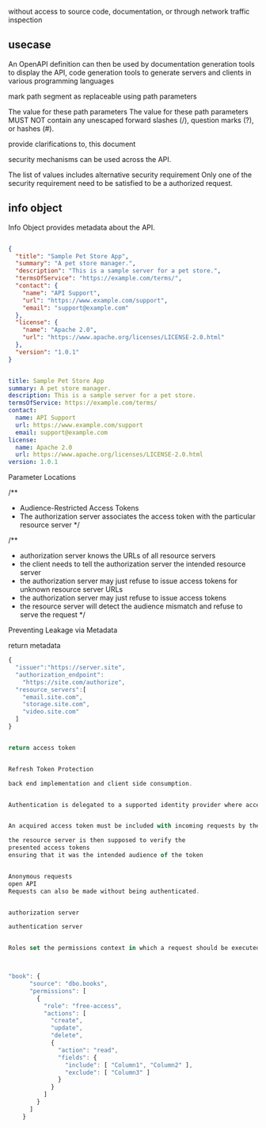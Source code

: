 without access to source code, documentation, or through network traffic inspection


## usecase

An OpenAPI definition can then be used by documentation generation tools to display the API, code generation tools to generate servers and clients in various programming languages

 mark path segment as replaceable using path parameters


The value for these path parameters The value for these path parameters MUST NOT contain any unescaped
forward slashes (/), question marks (?), or hashes (#).


provide clarifications to, this document

security mechanisms can be used across the API.

The list of values includes alternative security requirement
Only one of the security requirement  need to be satisfied to be a authorized request.


## info object

Info Object provides metadata about the API.

```json

{
  "title": "Sample Pet Store App",
  "summary": "A pet store manager.",
  "description": "This is a sample server for a pet store.",
  "termsOfService": "https://example.com/terms/",
  "contact": {
    "name": "API Support",
    "url": "https://www.example.com/support",
    "email": "support@example.com"
  },
  "license": {
    "name": "Apache 2.0",
    "url": "https://www.apache.org/licenses/LICENSE-2.0.html"
  },
  "version": "1.0.1"
}

```


```yaml

title: Sample Pet Store App
summary: A pet store manager.
description: This is a sample server for a pet store.
termsOfService: https://example.com/terms/
contact:
  name: API Support
  url: https://www.example.com/support
  email: support@example.com
license:
  name: Apache 2.0
  url: https://www.apache.org/licenses/LICENSE-2.0.html
version: 1.0.1
```


Parameter Locations





/**
 * Audience-Restricted Access Tokens
 *  The authorization server associates the access token with the particular resource server 
 */


/**
 * authorization server knows the URLs of all resource servers
 * the client needs to tell the authorization server the intended resource server
 * the authorization server may just refuse to issue access tokens for unknown resource server URLs
 *  the authorization server may just refuse to issue access tokens
 *  the resource server will detect the audience mismatch  and refuse to serve the request
 */



Preventing Leakage via Metadata

return metadata
```ts
{
  "issuer":"https://server.site",
  "authorization_endpoint":
    "https://site.com/authorize",
  "resource_servers":[
    "email.site.com",
    "storage.site.com",
    "video.site.com"
  ]
}


return access token


Refresh Token Protection

back end implementation and client side consumption.


Authentication is delegated to a supported identity provider where access token can be issued. 


An acquired access token must be included with incoming requests by the client

the resource server is then supposed to verify the 
presented access tokens
ensuring that it was the intended audience of the token


Anonymous requests
open API
Requests can also be made without being authenticated. 


authorization server

authentication server


Roles set the permissions context in which a request should be executed



"book": {
      "source": "dbo.books",
      "permissions": [
        {
          "role": "free-access",
          "actions": [
            "create",
            "update",
            "delete",
            {
              "action": "read",
              "fields": {
                "include": [ "Column1", "Column2" ],
                "exclude": [ "Column3" ]
              }
            }
          ]
        }
      ]
    }
